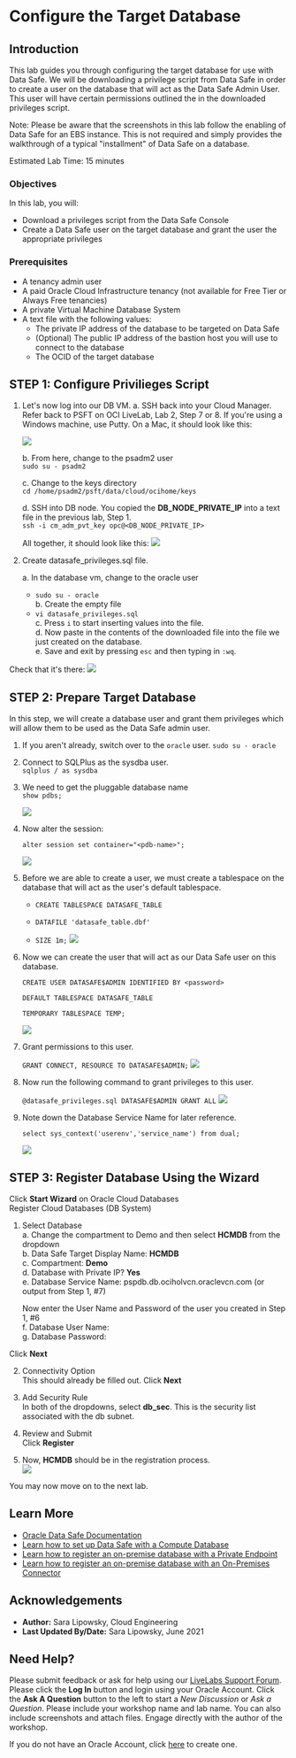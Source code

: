 # Configure the Target Database 
 
## Introduction

This lab guides you through configuring the target database for use with Data Safe. We will be downloading a privilege script from Data Safe in order to create a user on the database that will act as the Data Safe Admin User. This user will have certain permissions outlined the in the downloaded privileges script. 

Note: Please be aware that the screenshots in this lab follow the enabling of Data Safe for an EBS instance. This is not required and simply provides the walkthrough of a typical "installment" of Data Safe on a database. 

Estimated Lab Time: 15 minutes

### Objectives

In this lab, you will:
* Download a privileges script from the Data Safe Console
* Create a Data Safe user on the target database and grant the user the appropriate privileges

### Prerequisites

* A tenancy admin user
* A paid Oracle Cloud Infrastructure tenancy (not available for Free Tier or Always Free tenancies)
* A private Virtual Machine Database System 
* A text file with the following values: 
    - The private IP address of the database to be targeted on Data Safe
    - (Optional) The public IP address of the bastion host you will use to connect to the database 
    - The OCID of the target database


## **STEP 1:** Configure Privilieges Script

1. Let's now log into our DB VM. 
    a. SSH back into your Cloud Manager. Refer back to PSFT on OCI LiveLab, Lab 2, Step 7 or 8. If you're using a Windows machine, use Putty. On a Mac, it should look like this:

    ![](./images/sshcm.png " ")

    b. From here, change to the psadm2 user  
    ```sudo su - psadm2```

    c. Change to the keys directory  
    ``cd /home/psadm2/psft/data/cloud/ocihome/keys``  

    d. SSH into DB node. You copied the **DB\_NODE\_PRIVATE\_IP** into a text file in the previous lab, Step 1.  
    ``ssh -i cm_adm_pvt_key opc@<DB_NODE_PRIVATE_IP>``

    All together, it should look like this:
    ![](./images/sshdb.png " ")

2. Create datasafe_privileges.sql file.

    a. In the database vm, change to the oracle user  
    * ``sudo su - oracle``  
    b. Create the empty file  
    * ``vi datasafe_privileges.sql``  
    c. Press ``i`` to start inserting values into the file.  
    d. Now paste in the contents of the downloaded file into the file we just created on the database.  
    e. Save and exit by pressing ``esc`` and then typing in ``:wq``. 

Check that it's there:
    ![](./images/privcheck.png " ")



## **STEP 2:** Prepare Target Database
In this step, we will create a database user and grant them privileges which will allow them to be used as the Data Safe admin user. 

1. If you aren't already, switch over to the `oracle` user.
    ``sudo su - oracle``
2. Connect to SQLPlus as the sysdba user.  
    ``sqlplus / as sysdba``
3. We need to get the pluggable database name  
    ``show pdbs;``

    ![](./images/showpdbs.png " ")

4. Now alter the session:

    ``alter session set container="<pdb-name>";``

    ![](./images/altersesh.png " ")
5. Before we are able to create a user, we must create a tablespace on the database that will act as the user's default tablespace. 

    * ``CREATE TABLESPACE DATASAFE_TABLE ``

    * ``DATAFILE 'datasafe_table.dbf'``

    * ``SIZE 1m;``
    ![](./images/tablespace.png " ")
6. Now we can create the user that will act as our Data Safe user on this database. 

    ``CREATE USER DATASAFE$ADMIN IDENTIFIED BY <password>``

    ``DEFAULT TABLESPACE DATASAFE_TABLE``

    ``TEMPORARY TABLESPACE TEMP;``

    ![](./images/createuser.png " ")

7. Grant permissions to this user. 

    ``GRANT CONNECT, RESOURCE TO DATASAFE$ADMIN;``
    ![](./images/grantconnect.png " ")
8. Now run the following command to grant privileges to this user. 

    ``@datasafe_privileges.sql DATASAFE$ADMIN GRANT ALL``
    ![](./images/grantall.png " ")
9. Note down the Database Service Name for later reference.

    ``select sys_context('userenv','service_name') from dual;``
    
    ![](./images/servicename.png " ")

## **STEP 3:** Register Database Using the Wizard
Click **Start Wizard** on Oracle Cloud Databases  
Register Cloud Databases (DB System)  
1. Select Database  
    a. Change the compartment to Demo and then select **HCMDB** from the dropdown  
    b. Data Safe Target Display Name: **HCMDB**  
    c. Compartment: **Demo**  
    d. Database with Private IP? **Yes**  
    e. Database Service Name: pspdb.db.ociholvcn.oraclevcn.com (or output from Step 1, #7)

    Now enter the User Name and Password of the user you created in Step 1, #6  
    f. Database User Name:  
    g. Database Password:  

Click **Next**

2. Connectivity Option  
This should already be filled out. Click **Next**

3. Add Security Rule  
In both of the dropdowns, select **db_sec**. This is the security list associated with the db subnet.

4. Review and Submit  
Click **Register**

5. Now, **HCMDB** should be in the registration process.  
    ![](./images/creatingtdb.png " ")

You may now move on to the next lab. 


## Learn More

* [Oracle Data Safe Documentation](https://docs.oracle.com/en/cloud/paas/data-safe/udscs/get-started-oracle-data-safe.html)
* [Learn how to set up Data Safe with a Compute Database](https://docs.oracle.com/en/cloud/paas/data-safe/udscs/register-oracle-databases-oracle-cloud-infrastructure-compute-instances.html#GUID-304A2F0E-67B1-44E4-AD48-649F1FE59DAC)
* [Learn how to register an on-premise database with a Private Endpoint](https://docs.oracle.com/en/cloud/paas/data-safe/udscs/register-premises-oracle-databases-using-oracle-data-safe-private-endpoint.html#GUID-61F946FF-5AFB-4BB3-9BAB-7BABC9B4A6C4)
* [Learn how to register an on-premise database with an On-Premises Connector](https://docs.oracle.com/en/cloud/paas/data-safe/udscs/register-onpremises-oracle-databases-using-oracle-data-safe-onpremises-connector.html#GUID-ED6C6F89-3123-4A4E-9EBE-30D2C920C1CA)

## Acknowledgements

* **Author:** Sara Lipowsky, Cloud Engineering
* **Last Updated By/Date:** Sara Lipowsky, June 2021

## Need Help?
Please submit feedback or ask for help using our [LiveLabs Support Forum](https://community.oracle.com/tech/developers/categories/livelabsdiscussions). Please click the **Log In** button and login using your Oracle Account. Click the **Ask A Question** button to the left to start a *New Discussion* or *Ask a Question*.  Please include your workshop name and lab name.  You can also include screenshots and attach files.  Engage directly with the author of the workshop.

If you do not have an Oracle Account, click [here](https://profile.oracle.com/myprofile/account/create-account.jspx) to create one.
